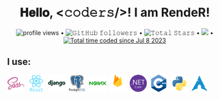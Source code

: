<!-- BLOG-POST-LIST:START -->
<h1 align="center">
  𝐇𝐞𝐥𝐥𝐨, &lt;𝚌𝚘𝚍𝚎𝚛𝚜/&gt;! I am RendeR!
</h1>
<p align="center">
	<img alt = "profile views" src="https://komarev.com/ghpvc/?username=RendeR66&style=flat&color=blue"/> •   
	<img alt="𝙶𝚒𝚝𝙷𝚞𝚋 𝚏𝚘𝚕𝚕𝚘𝚠𝚎𝚛𝚜" src="https://img.shields.io/github/followers/RendeR66?label=Followers&style=social"/> •
	<img src="https://img.shields.io/github/stars/RendeR66?label=Stars" alt="𝚃𝚘𝚝𝚊𝚕 𝚂𝚝𝚊𝚛𝚜"/> •
	<a href="https://github.com/sponsors/RendeR66"><img src="https://img.shields.io/static/v1?label=Sponsor&message=%E2%9D%A4&logo=GitHub&color=%23fe8e86"/></a> •
	<a href="https://wakatime.com/@f6aa4824-412b-4946-b8d8-3df28c51cf20"><img src="https://wakatime.com/badge/user/f6aa4824-412b-4946-b8d8-3df28c51cf20.svg" alt="Total time coded since Jul 8 2023" /></a>
</p>
<div>
  <h2>I use:</h2>
	<img src="https://github.com/RendeR66/RendeR66/blob/main/sass-original.svg" title="JavaScript" alt="JavaScript" width="40" height="40"/>&nbsp;
	<img src="https://github.com/RendeR66/RendeR66/blob/main/react-original-wordmark.svg" title="JavaScript" alt="JavaScript" width="40" height="40"/>&nbsp;
	<img src="https://github.com/RendeR66/RendeR66/blob/main/django-plain-wordmark.svg" title="JavaScript" alt="JavaScript" width="40" height="40"/>&nbsp;
	<img src="https://github.com/RendeR66/RendeR66/blob/main/postgresql-original-wordmark.svg" title="JavaScript" alt="JavaScript" width="40" height="40"/>&nbsp;
	<img src="https://github.com/RendeR66/RendeR66/blob/main/nginx-original.svg" title="JavaScript" alt="JavaScript" width="40" height="40"/>&nbsp;
	<img src="https://github.com/RendeR66/RendeR66/blob/main/firebase-original-wordmark.svg" title="JavaScript" alt="JavaScript" width="40" height="40"/>&nbsp;
	<img src="https://github.com/RendeR66/RendeR66/blob/main/dotnetcore-original.svg" title="JavaScript" alt="JavaScript" width="40" height="40"/>&nbsp;
	<img src="https://github.com/RendeR66/RendeR66/blob/main/cplusplus-original.svg" title="JavaScript" alt="JavaScript" width="40" height="40"/>&nbsp;
	<img src="https://github.com/RendeR66/RendeR66/blob/main/python-original.svg" title="JavaScript" alt="JavaScript" width="40" height="40"/>&nbsp;
	<img src="https://github.com/RendeR66/RendeR66/blob/main/archlinux-original.svg" title="JavaScript" alt="JavaScript" width="40" height="40"/>&nbsp;
</div>

<!-- BLOG-POST-LIST:END -->
